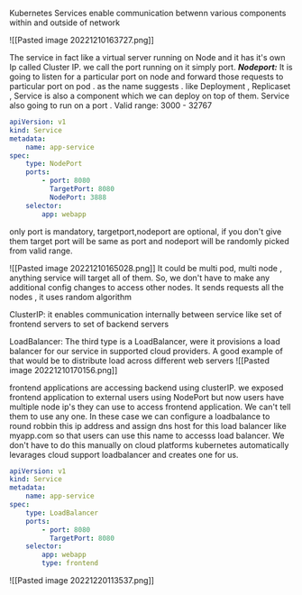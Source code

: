 

Kubernetes Services enable communication betwenn various components within and outside of network


![[Pasted image 20221210163727.png]]

The service in fact like a virtual server running on Node and it has it's own Ip called Cluster IP. we call the port running on it simply port.
***Nodeport:***
 It is going to listen for a particular port on node and forward those requests to particular port on pod . as the name suggests .
 like Deployment , Replicaset , Service is also a component which we can deploy on top of them.
 Service also going to run on a port . 
 Valid range: 3000 - 32767
 

```yaml
apiVersion: v1
kind: Service
metadata:
	name: app-service
spec:
	type: NodePort
	ports:
		- port: 8080
		  TargetPort: 8080
		  NodePort: 3888
	selector:
		app: webapp
```

only port is mandatory, targetport,nodeport are optional, if you don't give them target port will be same as port and nodeport will be randomly picked from valid range.

![[Pasted image 20221210165028.png]]
 It could be multi pod, multi node , anything service will target all of them. So, we don't have to make any additional config changes to access other nodes.
 It sends requests all the nodes , it uses random algorithm 


ClusterIP:
it enables communication internally between service like set of frontend servers to set of backend servers


LoadBalancer:
The third type is a LoadBalancer, were it provisions a load balancer for our service in supported cloud providers. A good example of that would be to distribute load across different web servers
![[Pasted image 20221210170156.png]]


frontend applications are accessing backend using clusterIP. we exposed frontend application to external users using NodePort but now users have multiple node ip's they can use to access frontend application. We can't tell them to use any one. In these case we can configure a loadbalance to round robbin this ip address and assign dns host for this load balancer like myapp.com so that users can use this name to accesss load balancer.
We don't have to do this manually on cloud platforms kubernetes automatically levarages cloud support loadbalancer and creates one for us.


```yaml
apiVersion: v1
kind: Service
metadata:
	name: app-service
spec:
	type: LoadBalancer
	ports:
		- port: 8080
		  TargetPort: 8080
	selector:
		app: webapp
		type: frontend
```



![[Pasted image 20221220113537.png]]